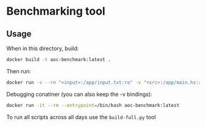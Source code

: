 # Benchmarking tool

## Usage

When in this directory, build:
```bash
docker build -t aoc-benchmark:latest .
```

Then run:
```bash
docker run -v --rm "<input>:/app/input.txt:ro" -v "<src>:/app/main.hs:ro" aoc-benchmark:latest
```

Debugging conatiner (you can also keep the -v bindings):
```bash
docker run -it --rm --entrypoint=/bin/bash aoc-benchmark:latest
```

To run all scripts across all days use the `build-full.py` tool
